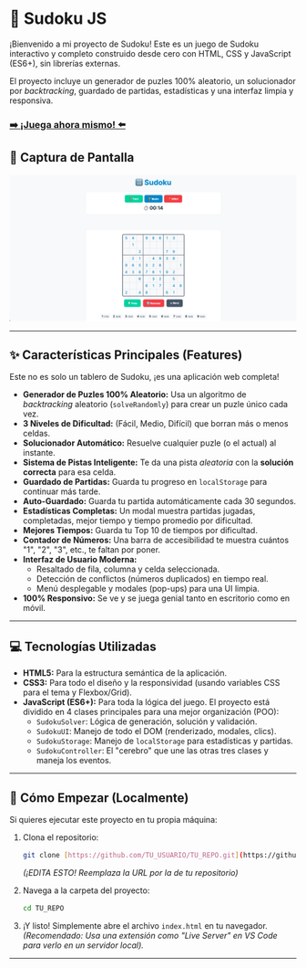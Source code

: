 # 🎯 Sudoku JS

¡Bienvenido a mi proyecto de Sudoku! Este es un juego de Sudoku interactivo y completo construido desde cero con HTML, CSS y JavaScript (ES6+), sin librerías externas.

El proyecto incluye un generador de puzles 100% aleatorio, un solucionador por _backtracking_, guardado de partidas, estadísticas y una interfaz limpia y responsiva.

### [➡️ ¡Juega ahora mismo! ⬅️](https://albahdezs.github.io/sudoku/)

## 📸 Captura de Pantalla

![Captura de pantalla del juego Sudoku](assets/sudoku.png)

---

## ✨ Características Principales (Features)

Este no es solo un tablero de Sudoku, ¡es una aplicación web completa!

- **Generador de Puzles 100% Aleatorio:** Usa un algoritmo de _backtracking_ aleatorio (`solveRandomly`) para crear un puzle único cada vez.
- **3 Niveles de Dificultad:** (Fácil, Medio, Difícil) que borran más o menos celdas.
- **Solucionador Automático:** Resuelve cualquier puzle (o el actual) al instante.
- **Sistema de Pistas Inteligente:** Te da una pista _aleatoria_ con la **solución correcta** para esa celda.
- **Guardado de Partidas:** Guarda tu progreso en `localStorage` para continuar más tarde.
- **Auto-Guardado:** Guarda tu partida automáticamente cada 30 segundos.
- **Estadísticas Completas:** Un modal muestra partidas jugadas, completadas, mejor tiempo y tiempo promedio por dificultad.
- **Mejores Tiempos:** Guarda tu Top 10 de tiempos por dificultad.
- **Contador de Números:** Una barra de accesibilidad te muestra cuántos "1", "2", "3", etc., te faltan por poner.
- **Interfaz de Usuario Moderna:**
  - Resaltado de fila, columna y celda seleccionada.
  - Detección de conflictos (números duplicados) en tiempo real.
  - Menú desplegable y modales (pop-ups) para una UI limpia.
- **100% Responsivo:** Se ve y se juega genial tanto en escritorio como en móvil.

---

## 💻 Tecnologías Utilizadas

- **HTML5:** Para la estructura semántica de la aplicación.
- **CSS3:** Para todo el diseño y la responsividad (usando variables CSS para el tema y Flexbox/Grid).
- **JavaScript (ES6+):** Para toda la lógica del juego. El proyecto está dividido en 4 clases principales para una mejor organización (POO):
  - `SudokuSolver`: Lógica de generación, solución y validación.
  - `SudokuUI`: Manejo de todo el DOM (renderizado, modales, clics).
  - `SudokuStorage`: Manejo de `localStorage` para estadísticas y partidas.
  - `SudokuController`: El "cerebro" que une las otras tres clases y maneja los eventos.

---

## 🚀 Cómo Empezar (Localmente)

Si quieres ejecutar este proyecto en tu propia máquina:

1.  Clona el repositorio:

    ```bash
    git clone [https://github.com/TU_USUARIO/TU_REPO.git](https://github.com/TU_USUARIO/TU_REPO.git)
    ```

    _(¡EDITA ESTO! Reemplaza la URL por la de tu repositorio)_

2.  Navega a la carpeta del proyecto:

    ```bash
    cd TU_REPO
    ```

3.  ¡Y listo! Simplemente abre el archivo `index.html` en tu navegador.
    _(Recomendado: Usa una extensión como "Live Server" en VS Code para verlo en un servidor local)._

---
